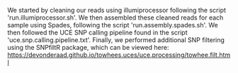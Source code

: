 We started by cleaning our reads using illumiprocessor following the script 'run.illumiprocessor.sh'. We then assembled these cleaned reads for each sample using Spades, following the script 'run.assembly.spades.sh'. We then followed the UCE SNP calling pipeline found in the script 'uce.snp.calling.pipeline.txt'. Finally, we performed additional SNP filtering using the SNPfiltR package, which can be viewed here: https://devonderaad.github.io/towhees.uces/uce.processing/towhee.filt.html
